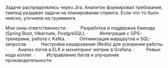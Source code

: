 
Задачи распределялись через Jira. Аналитик формировал требования, тимлид раздавал задачи на планировании спринта. Если что-то было неясно, уточняли на грумминге.

Мои зоны ответственности:
·         Разработка и поддержка бэкенда (Spring Boot, Hibernate, PostgreSQL).
·         Интеграция с GPS-трекерами, работа с Kafka.
·         Оптимизация маршрутов и SQL-запросов.
·         Настройка кэширования (Redis) для ускорения работы.
·         Анализ логов в ELK и мониторинг метрик в Grafana.
·         Ревью кода коллег.
·         Исправление багов и улучшение производительности.

